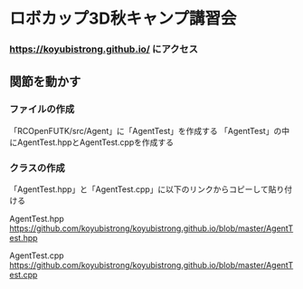 # ロボカップ3D秋キャンプ講習会

### https://koyubistrong.github.io/ にアクセス

## 関節を動かす

### ファイルの作成

「RCOpenFUTK/src/Agent」に「AgentTest」を作成する
「AgentTest」の中にAgentTest.hppとAgentTest.cppを作成する

### クラスの作成

「AgentTest.hpp」と「AgentTest.cpp」に以下のリンクからコピーして貼り付ける

AgentTest.hpp
https://github.com/koyubistrong/koyubistrong.github.io/blob/master/AgentTest.hpp

AgentTest.cpp
https://github.com/koyubistrong/koyubistrong.github.io/blob/master/AgentTest.cpp

